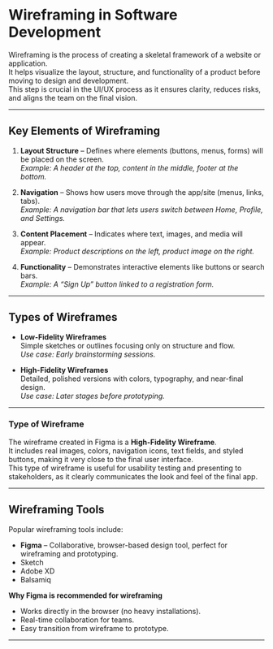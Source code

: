 # Wireframing in Software Development
Wireframing is the process of creating a skeletal framework of a website or application.  
It helps visualize the layout, structure, and functionality of a product before moving to design and development.  
This step is crucial in the UI/UX process as it ensures clarity, reduces risks, and aligns the team on the final vision.  

------------

## Key Elements of Wireframing  

1. **Layout Structure** – Defines where elements (buttons, menus, forms) will be placed on the screen.  
   *Example: A header at the top, content in the middle, footer at the bottom.*
   
3. **Navigation** – Shows how users move through the app/site (menus, links, tabs).  
   *Example: A navigation bar that lets users switch between Home, Profile, and Settings.*  

4. **Content Placement** – Indicates where text, images, and media will appear.  
   *Example: Product descriptions on the left, product image on the right.*  

5. **Functionality** – Demonstrates interactive elements like buttons or search bars.  
   *Example: A “Sign Up” button linked to a registration form.*  
--------------------
## Types of Wireframes  

- **Low-Fidelity Wireframes**  
  Simple sketches or outlines focusing only on structure and flow.  
  *Use case: Early brainstorming sessions.*  

- **High-Fidelity Wireframes**  
  Detailed, polished versions with colors, typography, and near-final design.  
  *Use case: Later stages before prototyping.*  
-----------------
### Type of Wireframe  

The wireframe created in Figma is a **High-Fidelity Wireframe**.  
It includes real images, colors, navigation icons, text fields, and styled buttons, making it very close to the final user interface.  
This type of wireframe is useful for usability testing and presenting to stakeholders, as it clearly communicates the look and feel of the final app.  

--------------------
## Wireframing Tools  

Popular wireframing tools include:  
- **Figma** – Collaborative, browser-based design tool, perfect for wireframing and prototyping.  
- Sketch  
- Adobe XD  
- Balsamiq  

**Why Figma is recommended for wireframing**  
- Works directly in the browser (no heavy installations).  
- Real-time collaboration for teams.  
- Easy transition from wireframe to prototype.  
-----------------------
